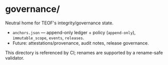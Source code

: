# governance/

Neutral home for TEOF's integrity/governance state.

- `anchors.json` — append-only ledger + policy (`append-only`), `immutable_scope`, `events`, `releases`.
- Future: attestations/provenance, audit notes, release governance.

This directory is referenced by CI; renames are supported by a rename-safe validator.
